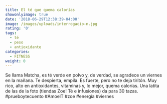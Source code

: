```yaml
---
title: El té que quema calorías
showonlyimage: true
date: '2018-06-29T12:38:39-04:00'
image: /images/uploads/interrogacio-n.jpg
rating: '0'
tags:
  - té
  - peso
  - antioxidante
categories:
  - FITNESS
weight: 0
---
```

Se llama Matcha, es té verde en polvo y, de verdad, se agradece un viernes en la mañana. Te despierta, empila. Es fuerte, pero no te deja tiritón. Muy rico, alto en antioxidantes, vitaminas y, lo mejor, quema calorías. Una latita de las de la foto (tiendas Zoe! Té e infusiones) da para 30 tazas. #prueboytecuento #AmoelT #zoe #energía #viernes
